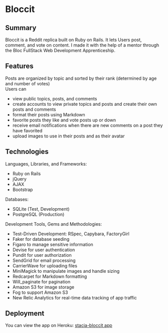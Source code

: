 # Bloccit

## Summary    
Bloccit is a Reddit replica built on Ruby on Rails. It lets Users post, comment, and vote on content.
I made it with the help of a mentor through the Bloc FullStack Web Development Apprenticeship.  

## Features
Posts are organized by topic and sorted by their rank (determined by age and number of votes)   
Users can       
* view public topics, posts, and comments       
* create accounts to view private topics and posts and create their own posts and comments       
* format their posts using Markdown      
* favorite posts they like and vote posts up or down       
* receive email notifications when there are new comments on a post they have favorited        
* upload images to use in their posts and as their avatar       
      

## Technologies    
Languages, Libraries, and Frameworks:    
* Ruby on Rails
* jQuery
* AJAX
* Bootstrap   

Databases: 
* SQLite (Test, Development)
* PostgreSQL (Production)   

Development Tools, Gems and Methodologies:       
* Test-Driven Development: RSpec, Capybara, FactoryGirl        
* Faker for database seeding        
* Figaro to manage sensitive information        
* Devise for user authentication        
* Pundit for user authorization        
* SendGrid for email processing       
* CarrierWave for uploading files       
* MiniMagick to manipulate images and handle sizing       
* Redcarpet for Markdown formatting       
* Will_paginate for pagination       
* Amazon S3 for image storage       
* Fog to support Amazon S3    
* New Relic Analytics for real-time data tracking of app traffic   
    
## Deployment    
You can view the app on Heroku: [stacia-bloccit app](https://stacia-bloccit.herokuapp.com/)


